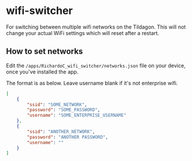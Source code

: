 # wifi-switcher

For switching between multiple wifi networks on the Tildagon. This will not change your actual WiFi settings which will reset after a restart.

## How to set networks

Edit the `/apps/RichardoC_wifi_switcher/networks.json` file on your device, once you've installed the app.

The format is as below. Leave username blank if it's not enterprise wifi.

```json
[
    {
        "ssid": "SOME_NETWORK",
        "password": "SOME_PASSWORD",
        "username": "SOME_ENTERPRISE_USERNAME"
    },
    {
        "ssid": "ANOTHER_NETWORK",
        "password": "ANOTHER PASSWORD",
        "username": ""
    }
]

```
